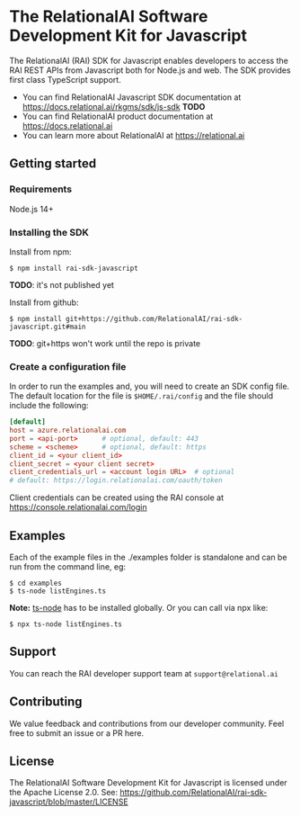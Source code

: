 # The RelationalAI Software Development Kit for Javascript

The RelationalAI (RAI) SDK for Javascript enables developers to access the RAI
REST APIs from Javascript both for Node.js and web. The SDK provides first class
TypeScript support.

- You can find RelationalAI Javascript SDK documentation at
  <https://docs.relational.ai/rkgms/sdk/js-sdk> **TODO**
- You can find RelationalAI product documentation at
  <https://docs.relational.ai>
- You can learn more about RelationalAI at <https://relational.ai>

## Getting started

### Requirements

Node.js 14+

### Installing the SDK

Install from npm:

```console
$ npm install rai-sdk-javascript
```

**TODO**: it's not published yet

Install from github:

```console
$ npm install git+https://github.com/RelationalAI/rai-sdk-javascript.git#main
```

**TODO**: git+https won't work until the repo is private

### Create a configuration file

In order to run the examples and, you will need to create an SDK config file.
The default location for the file is `$HOME/.rai/config` and the file should
include the following:

```conf
[default]
host = azure.relationalai.com
port = <api-port>      # optional, default: 443
scheme = <scheme>      # optional, default: https
client_id = <your client_id>
client_secret = <your client secret>
client_credentials_url = <account login URL>  # optional
# default: https://login.relationalai.com/oauth/token
```

Client credentials can be created using the RAI console at
https://console.relationalai.com/login

## Examples

Each of the example files in the ./examples folder is standalone and can be run
from the command line, eg:

```console
$ cd examples
$ ts-node listEngines.ts
```

**Note:** [ts-node](https://www.npmjs.com/package/ts-node) has to be installed
globally. Or you can call via npx like:

```console
$ npx ts-node listEngines.ts
```

## Support

You can reach the RAI developer support team at `support@relational.ai`

## Contributing

We value feedback and contributions from our developer community. Feel free to
submit an issue or a PR here.

## License

The RelationalAI Software Development Kit for Javascript is licensed under the
Apache License 2.0. See:
https://github.com/RelationalAI/rai-sdk-javascript/blob/master/LICENSE

